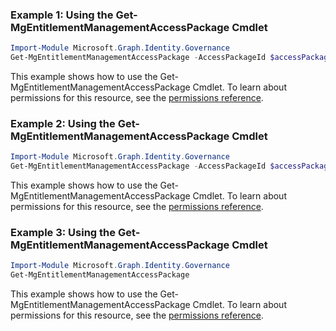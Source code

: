 ### Example 1: Using the Get-MgEntitlementManagementAccessPackage Cmdlet
```powershell
Import-Module Microsoft.Graph.Identity.Governance
Get-MgEntitlementManagementAccessPackage -AccessPackageId $accessPackageId
```
This example shows how to use the Get-MgEntitlementManagementAccessPackage Cmdlet.
To learn about permissions for this resource, see the [permissions reference](/graph/permissions-reference).
### Example 2: Using the Get-MgEntitlementManagementAccessPackage Cmdlet
```powershell
Import-Module Microsoft.Graph.Identity.Governance
Get-MgEntitlementManagementAccessPackage -AccessPackageId $accessPackageId
```
This example shows how to use the Get-MgEntitlementManagementAccessPackage Cmdlet.
To learn about permissions for this resource, see the [permissions reference](/graph/permissions-reference).
### Example 3: Using the Get-MgEntitlementManagementAccessPackage Cmdlet
```powershell
Import-Module Microsoft.Graph.Identity.Governance
Get-MgEntitlementManagementAccessPackage
```
This example shows how to use the Get-MgEntitlementManagementAccessPackage Cmdlet.
To learn about permissions for this resource, see the [permissions reference](/graph/permissions-reference).
